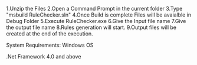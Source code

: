 1.Unzip the Files
2.Open a Command Prompt in the current folder
3.Type "msbuild RuleChecker.sln"
4.Once Build is complete Files will be avaialble in Debug Folder
5.Execute RuleChecker.exe
6.Give the Input file name
7.Give the output file name
8.Rules generation will start.
9.Output files will be created at the end of the execution.

System Requirements:
Windows OS

.Net Framework 4.0 and above